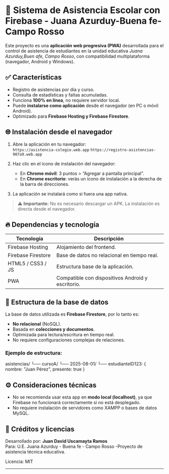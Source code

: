 # 📱 Sistema de Asistencia Escolar con Firebase - Juana Azurduy-Buena fe-Campo Rosso

Este proyecto es una **aplicación web progresiva (PWA)** desarrollada para el control de asistencia de estudiantes en la unidad educativa *Juana Azurduy,Buen afe, Campo Rosso*, con compatibilidad multiplataforma (navegador, Android y Windows).

## ✅ Características

- Registro de asistencias por día y curso.
- Consulta de estadísticas y faltas acumuladas.
- Funciona **100% en línea**, no requiere servidor local.
- Puede **instalarse como aplicación** desde el navegador (en PC o móvil Android).
- Optimizado para **Firebase Hosting y Firebase Firestore**.

## 🌐 Instalación desde el navegador

1. Abre la aplicación en tu navegador:  
   `https://asistencia-colegio.web.app`
   `https://registro-asistencias-907a9.web.app`

2. Haz clic en el icono de instalación del navegador:  
   - En **Chrome móvil**: 3 puntos > “Agregar a pantalla principal”.  
   - En **Chrome escritorio**: verás un ícono de instalación a la derecha de la barra de direcciones.

3. La aplicación se instalará como si fuera una app nativa.

> ⚠️ **Importante:** No es necesario descargar un APK. La instalación es directa desde el navegador.

## 🔥 Dependencias y tecnología

| Tecnología | Descripción |
|------------|-------------|
| Firebase Hosting | Alojamiento del frontend. |
| Firebase Firestore | Base de datos no relacional en tiempo real. |
| HTML5 / CSS3 / JS | Estructura base de la aplicación. |
| PWA | Compatible con dispositivos Android y escritorio. |

## 🔧 Estructura de la base de datos

La base de datos utilizada es **Firebase Firestore**, por lo tanto es:

- **No relacional** (NoSQL).
- Basada en **colecciones y documentos**.
- Optimizada para lectura/escritura en tiempo real.
- No requiere configuraciones complejas de relaciones.

### Ejemplo de estructura:
asistencias/
└── cursoA/
└── 2025-08-01/
└── estudianteID123: { nombre: "Juan Pérez", presente: true }


## ⚙️ Consideraciones técnicas

- No se recomienda usar esta app en **modo local (localhost)**, ya que Firebase no funcionará correctamente si no está desplegado.
- No requiere instalación de servidores como XAMPP o bases de datos MySQL.

## 📂 Créditos y licencias

Desarrollado por: **Juan David Uscamayta Ramos**  
Para: U.E. Juana Azurduy - Buena fe - Campo Rosso -Proyecto de asistencia técnica educativa.

Licencia: MIT

---


